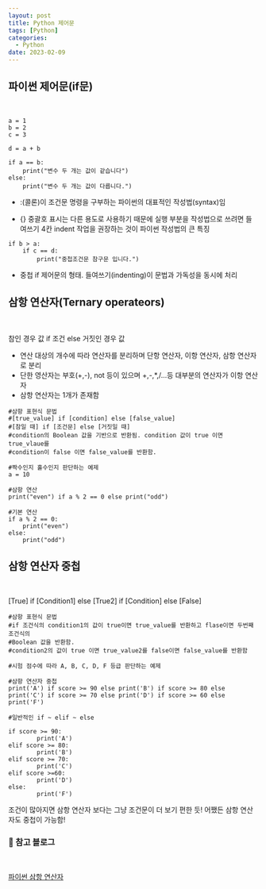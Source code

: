 ```yaml
---
layout: post
title: Python 제어문
tags: [Python]
categories:
  - Python
date: 2023-02-09
---
```


## 파이썬 제어문(if문)

<br>

```
a = 1
b = 2
c = 3

d = a + b

if a == b:
    print("변수 두 개는 값이 같습니다")
else:
    print("변수 두 개는 값이 다릅니다.")
```

- :(콜론)이 조건문 명령을 구부하는 파이썬의 대표적인 작성법(syntax)임

- {} 중괄호 표시는 다른 용도로 사용하기 때문에 실행 부분을 작성법으로 쓰려면 들여쓰기 4칸 indent 작업을 권장하는 것이 파이썬 작성법의 큰 특징

```
if b > a:
    if c == d:
        print("중첩조건문 참구문 입니다.")
```

- 중첩 if 제어문의 형태. 들여쓰기(indenting)이 문법과 가독성을 동시에 처리

## 삼항 연산자(Ternary operateors)

<br>

참인 경우 값 if 조건 else 거짓인 경우 값

- 연산 대상의 개수에 따라 연산자를 분리하며 단항 연산자, 이항 연산자, 삼항 연산자로 분리
- 단한 영산자는 부호(+,-), not 등이 있으며 +,-,\*,/...등 대부분의 연산자가 이항 연산자
- 삼항 연산자는 1개가 존재함

```
#삼항 표현식 문법
#[true_value] if [condition] else [false_value]
#[참일 때] if [조건문] else [거짓일 때]
#condition의 Boolean 값을 기반으로 반환됨. condition 값이 true 이면 true_vlaue를
#condition이 false 이면 false_value를 반환함.

#짝수인지 홀수인지 판단하는 예제
a = 10

#삼항 연산
print("even") if a % 2 == 0 else print("odd")

#기본 연산
if a % 2 == 0:
    print("even")
else:
    print("odd")
```

## 삼항 연산자 중첩

<br>

[True] if [Condition1] else [True2] if [Condition] else [False]

```
#삼항 표현식 문법
#if 조건식의 condition1의 값이 true이면 true_value를 반환하고 flase이면 두번째 조건식의
#Boolean 값을 반환함.
#condition2의 값이 true 이면 true_value2를 false이면 false_value를 반환함

#시험 점수에 따라 A, B, C, D, F 등급 판단하는 예제

#삼항 연산자 중첩
print('A') if score >= 90 else print('B') if score >= 80 else print('C') if score >= 70 else print('D') if score >= 60 else print('F')

#일반적인 if ~ elif ~ else

if score >= 90:
		print('A')
elif score >= 80:
		print('B')
elif score >= 70:
		print('C')
elif score >=60:
		print('D')
else:
		print('F')

```

조건이 많아지면 삼항 연산자 보다는 그냥 조건문이 더 보기 편한 듯! 어쨌든 삼항 연산자도 중첩이 가능함!

### 📌 참고 블로그

<br>

[파이썬 삼항 연산자](https://blockdmask.tistory.com/551)
